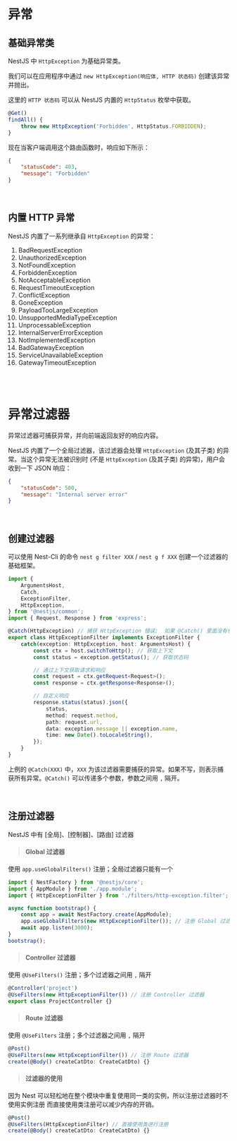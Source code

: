 # 异常

## 基础异常类

NestJS 中 `HttpException` 为基础异常类。

我们可以在应用程序中通过 `new HttpException(响应体, HTTP 状态码)` 创建该异常并抛出。

这里的 `HTTP 状态码` 可以从 NestJS 内置的 `HttpStatus` 枚举中获取。

```typescript
@Get()
findAll() {
    throw new HttpException('Forbidden', HttpStatus.FORBIDDEN);
}
```

现在当客户端调用这个路由函数时，响应如下所示：

```json
{
    "statusCode": 403,
    "message": "Forbidden"
}
```

<br>

## 内置 HTTP 异常

NestJS 内置了一系列继承自 `HttpException` 的异常：

1. BadRequestException
2. UnauthorizedException
3. NotFoundException
4. ForbiddenException
5. NotAcceptableException
6. RequestTimeoutException
7. ConflictException
8. GoneException
9. PayloadTooLargeException
10. UnsupportedMediaTypeException
11. UnprocessableException
12. InternalServerErrorException
13. NotImplementedException
14. BadGatewayException
15. ServiceUnavailableException
16. GatewayTimeoutException

<br><br>

# 异常过滤器

异常过滤器可捕获异常，并向前端返回友好的响应内容。

NestJS 内置了一个全局过滤器，该过滤器会处理 `HttpException` (及其子类) 的异常。当这个异常无法被识别时 (不是 `HttpException` (及其子类) 的异常)，用户会收到一下 JSON 响应：

```json
{
    "statusCode": 500,
    "message": "Internal server error"
}
```

<br>

## 创建过滤器

可以使用 Nest-Cli 的命令 `nest g filter XXX` / `nest g f XXX` 创建一个过滤器的基础框架。

```typescript
import {
    ArgumentsHost,
    Catch,
    ExceptionFilter,
    HttpException,
} from '@nestjs/common';
import { Request, Response } from 'express';

@Catch(HttpException) // 捕获 HttpException 错误;  如果 @Catch() 里面没有参数, 则捕获所有错误
export class HttpExceptionFilter implements ExceptionFilter {
    catch(exception: HttpException, host: ArgumentsHost) {
        const ctx = host.switchToHttp(); // 获取上下文
        const status = exception.getStatus(); // 获取状态码

        // 通过上下文获取请求和响应
        const request = ctx.getRequest<Request>();
        const response = ctx.getResponse<Response>();

        // 自定义响应
        response.status(status).json({
            status,
            method: request.method,
            path: request.url,
            data: exception.message || exception.name,
            time: new Date().toLocaleString(),
        });
    }
}
```

上例的 `@Catch(XXX)` 中，`XXX` 为该过滤器需要捕获的异常。如果不写，则表示捕获所有异常。`@Catch()` 可以传递多个参数，参数之间用 `,` 隔开。

<br>

## 注册过滤器

NestJS 中有 [全局]、[控制器]、[路由] 过滤器

> #### Global 过滤器

使用 `app.useGlobalFilters()` 注册；全局过滤器只能有一个

```typescript
import { NestFactory } from '@nestjs/core';
import { AppModule } from './app.module';
import { HttpExceptionFilter } from './filters/http-exception.filter';

async function bootstrap() {
    const app = await NestFactory.create(AppModule);
    app.useGlobalFilters(new HttpExceptionFilter()); // 注册 Global 过滤器
    await app.listen(3000);
}
bootstrap();
```

> #### Controller 过滤器

使用 `@UseFilters()` 注册；多个过滤器之间用 `,` 隔开

```typescript
@Controller('project')
@UseFilters(new HttpExceptionFilter()) // 注册 Controller 过滤器
export class ProjectController {}
```

> #### Route 过滤器

使用 `@UseFilters` 注册；多个过滤器之间用 `,` 隔开

```typescript
@Post()
@UseFilters(new HttpExceptionFilter()) // 注册 Route 过滤器
create(@Body() createCatDto: CreateCatDto) {}
```

> #### 过滤器的使用

因为 Nest 可以轻松地在整个模块中重复使用同一类的实例，所以注册过滤器时不使用实例注册 而直接使用类注册可以减少内存的开销。

```typescript
@Post()
@UseFilters(HttpExceptionFilter) // 直接使用类进行注册
create(@Body() createCatDto: CreateCatDto) {}
```

<br>
